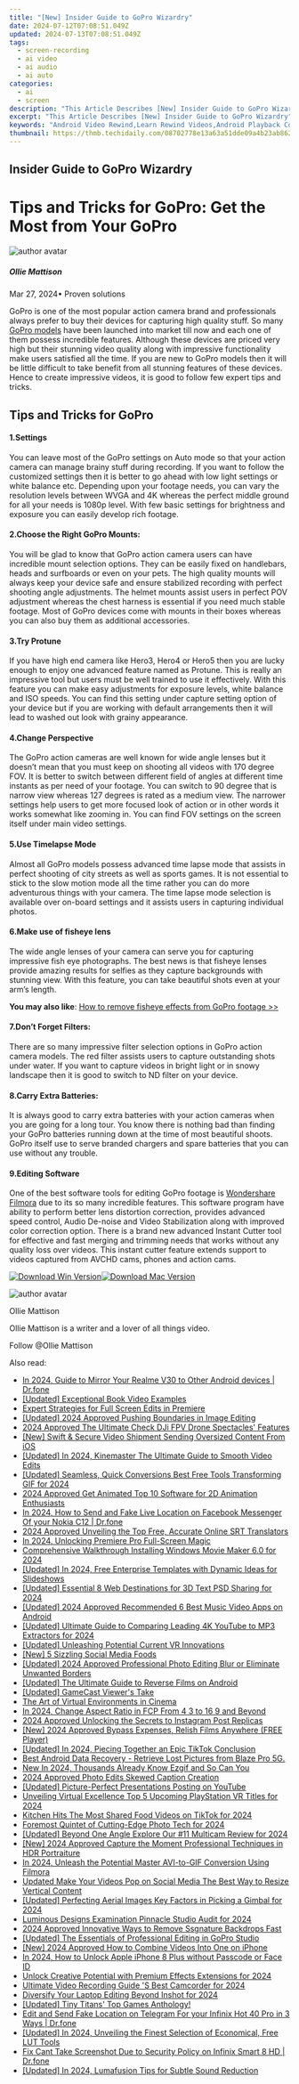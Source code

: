 ```yaml
---
title: "[New] Insider Guide to GoPro Wizardry"
date: 2024-07-12T07:08:51.049Z
updated: 2024-07-13T07:08:51.049Z
tags: 
  - screen-recording
  - ai video
  - ai audio
  - ai auto
categories: 
  - ai
  - screen
description: "This Article Describes [New] Insider Guide to GoPro Wizardry"
excerpt: "This Article Describes [New] Insider Guide to GoPro Wizardry"
keywords: "Android Video Rewind,Learn Rewind Videos,Android Playback Control,Video Rewind Android Tutorial,Master Android Video Rewind,Ordering Video on Android,Advanced Android Video Controls"
thumbnail: https://thmb.techidaily.com/08702778e13a63a51dde09a4b23ab862a68808a42d3ab8c5759ae25bd6bbada4.jpg
---
```


## Insider Guide to GoPro Wizardry

# Tips and Tricks for GoPro: Get the Most from Your GoPro
![author avatar](https://images.wondershare.com/filmora/article-images/ollie-mattison.jpg)

##### Ollie Mattison

 Mar 27, 2024• Proven solutions

 GoPro is one of the most popular action camera brand and professionals always prefer to buy their devices for capturing high quality stuff. So many [GoPro models](https://tools.techidaily.com/wondershare/filmora/download/) have been launched into market till now and each one of them possess incredible features. Although these devices are priced very high but their stunning video quality along with impressive functionality make users satisfied all the time. If you are new to GoPro models then it will be little difficult to take benefit from all stunning features of these devices. Hence to create impressive videos, it is good to follow few expert tips and tricks.

## Tips and Tricks for GoPro

#### 1.Settings

 You can leave most of the GoPro settings on Auto mode so that your action camera can manage brainy stuff during recording. If you want to follow the customized settings then it is better to go ahead with low light settings or white balance etc. Depending upon your footage needs, you can vary the resolution levels between WVGA and 4K whereas the perfect middle ground for all your needs is 1080p level. With few basic settings for brightness and exposure you can easily develop rich footage.

#### 2.Choose the Right GoPro Mounts:

 You will be glad to know that GoPro action camera users can have incredible mount selection options. They can be easily fixed on handlebars, heads and surfboards or even on your pets. The high quality mounts will always keep your device safe and ensure stabilized recording with perfect shooting angle adjustments. The helmet mounts assist users in perfect POV adjustment whereas the chest harness is essential if you need much stable footage. Most of GoPro devices come with mounts in their boxes whereas you can also buy them as additional accessories.

#### 3.Try Protune

 If you have high end camera like Hero3, Hero4 or Hero5 then you are lucky enough to enjoy one advanced feature named as Protune. This is really an impressive tool but users must be well trained to use it effectively. With this feature you can make easy adjustments for exposure levels, white balance and ISO speeds. You can find this setting under capture setting option of your device but if you are working with default arrangements then it will lead to washed out look with grainy appearance.

#### 4.Change Perspective

 The GoPro action cameras are well known for wide angle lenses but it doesn’t mean that you must keep on shooting all videos with 170 degree FOV. It is better to switch between different field of angles at different time instants as per need of your footage. You can switch to 90 degree that is narrow view whereas 127 degrees is rated as a medium view. The narrower settings help users to get more focused look of action or in other words it works somewhat like zooming in. You can find FOV settings on the screen itself under main video settings.

#### 5.Use Timelapse Mode

 Almost all GoPro models possess advanced time lapse mode that assists in perfect shooting of city streets as well as sports games. It is not essential to stick to the slow motion mode all the time rather you can do more adventurous things with your camera. The time lapse mode selection is available over on-board settings and it assists users in capturing individual photos.

#### 6.Make use of fisheye lens

 The wide angle lenses of your camera can serve you for capturing impressive fish eye photographs. The best news is that fisheye lenses provide amazing results for selfies as they capture backgrounds with stunning view. With this feature, you can take beautiful shots even at your arm’s length.

**You may also like**: [How to remove fisheye effects from GoPro footage >>](https://tools.techidaily.com/wondershare/filmora/download/)

#### 7.Don’t Forget Filters:

 There are so many impressive filter selection options in GoPro action camera models. The red filter assists users to capture outstanding shots under water. If you want to capture videos in bright light or in snowy landscape then it is good to switch to ND filter on your device.

#### 8.Carry Extra Batteries:

 It is always good to carry extra batteries with your action cameras when you are going for a long tour. You know there is nothing bad than finding your GoPro batteries running down at the time of most beautiful shoots. GoPro itself use to serve branded chargers and spare batteries that you can use without any trouble.

#### 9.Editing Software

 One of the best software tools for editing GoPro footage is [Wondershare Filmora](https://tools.techidaily.com/wondershare/filmora/download/) due to its so many incredible features. This software program have ability to perform better lens distortion correction, provides advanced speed control, Audio De-noise and Video Stabilization along with improved color correction option. There is a brand new advanced Instant Cutter tool for effective and fast merging and trimming needs that works without any quality loss over videos. This instant cutter feature extends support to videos captured from AVCHD cams, phones and action cams.

[![Download Win Version](https://images.wondershare.com/filmora/guide/download-btn-win.jpg)](https://tools.techidaily.com/wondershare/filmora/download/)[![Download Mac Version](https://images.wondershare.com/filmora/guide/download-btn-mac.jpg)](https://tools.techidaily.com/wondershare/filmora/download/)

![author avatar](https://images.wondershare.com/filmora/article-images/ollie-mattison.jpg)

Ollie Mattison

Ollie Mattison is a writer and a lover of all things video.

Follow @Ollie Mattison


<ins class="adsbygoogle"
     style="display:block"
     data-ad-format="autorelaxed"
     data-ad-client="ca-pub-7571918770474297"
     data-ad-slot="1223367746"></ins>



<ins class="adsbygoogle"
     style="display:block"
     data-ad-client="ca-pub-7571918770474297"
     data-ad-slot="8358498916"
     data-ad-format="auto"
     data-full-width-responsive="true"></ins>




<span class="atpl-alsoreadstyle">Also read:</span>
<div><ul>
<li><a href="https://screen-mirror.techidaily.com/in-2024-guide-to-mirror-your-realme-v30-to-other-android-devices-drfone-by-drfone-android/"><u>In 2024, Guide to Mirror Your Realme V30 to Other Android devices | Dr.fone</u></a></li>
<li><a href="https://fox-links.techidaily.com/updated-exceptional-book-video-examples/"><u>[Updated] Exceptional Book Video Examples</u></a></li>
<li><a href="https://fox-links.techidaily.com/expert-strategies-for-full-screen-edits-in-premiere/"><u>Expert Strategies for Full Screen Edits in Premiere</u></a></li>
<li><a href="https://fox-links.techidaily.com/updated-2024-approved-pushing-boundaries-in-image-editing/"><u>[Updated] 2024 Approved  Pushing Boundaries in Image Editing</u></a></li>
<li><a href="https://fox-links.techidaily.com/2024-approved-the-ultimate-check-dji-fpv-drone-spectacles-features/"><u>2024 Approved  The Ultimate Check  DJi FPV Drone Spectacles' Features</u></a></li>
<li><a href="https://some-skills.techidaily.com/new-swift-and-secure-video-shipment-sending-oversized-content-from-ios/"><u>[New] Swift & Secure Video Shipment  Sending Oversized Content From iOS</u></a></li>
<li><a href="https://fox-links.techidaily.com/updated-in-2024-kinemaster-the-ultimate-guide-to-smooth-video-edits/"><u>[Updated] In 2024, Kinemaster  The Ultimate Guide to Smooth Video Edits</u></a></li>
<li><a href="https://fox-links.techidaily.com/updated-seamless-quick-conversions-best-free-tools-transforming-gif-for-2024/"><u>[Updated] Seamless, Quick Conversions  Best Free Tools Transforming GIF for 2024</u></a></li>
<li><a href="https://ai-vdieo-software.techidaily.com/2024-approved-get-animated-top-10-software-for-2d-animation-enthusiasts/"><u>2024 Approved Get Animated Top 10 Software for 2D Animation Enthusiasts</u></a></li>
<li><a href="https://location-social.techidaily.com/in-2024-how-to-send-and-fake-live-location-on-facebook-messenger-of-your-nokia-c12-drfone-by-drfone-virtual-android/"><u>In 2024, How to Send and Fake Live Location on Facebook Messenger Of your Nokia C12 | Dr.fone</u></a></li>
<li><a href="https://fox-links.techidaily.com/2024-approved-unveiling-the-top-free-accurate-online-srt-translators/"><u>2024 Approved  Unveiling the Top Free, Accurate Online SRT Translators</u></a></li>
<li><a href="https://fox-links.techidaily.com/in-2024-unlocking-premiere-pro-full-screen-magic/"><u>In 2024, Unlocking Premiere Pro Full-Screen Magic</u></a></li>
<li><a href="https://extra-information.techidaily.com/comprehensive-walkthrough-installing-windows-movie-maker-60-for-2024/"><u>Comprehensive Walkthrough  Installing Windows Movie Maker 6.0 for 2024</u></a></li>
<li><a href="https://fox-links.techidaily.com/updated-in-2024-free-enterprise-templates-with-dynamic-ideas-for-slideshows/"><u>[Updated] In 2024, Free Enterprise Templates with Dynamic Ideas for Slideshows</u></a></li>
<li><a href="https://fox-links.techidaily.com/updated-essential-8-web-destinations-for-3d-text-psd-sharing-for-2024/"><u>[Updated] Essential 8 Web Destinations for 3D Text PSD Sharing for 2024</u></a></li>
<li><a href="https://fox-links.techidaily.com/updated-2024-approved-recommended-6-best-music-video-apps-on-android/"><u>[Updated] 2024 Approved  Recommended  6 Best Music Video Apps on Android</u></a></li>
<li><a href="https://fox-links.techidaily.com/updated-ultimate-guide-to-comparing-leading-4k-youtube-to-mp3-extractors-for-2024/"><u>[Updated] Ultimate Guide to Comparing Leading 4K YouTube to MP3 Extractors for 2024</u></a></li>
<li><a href="https://fox-links.techidaily.com/updated-unleashing-potential-current-vr-innovations/"><u>[Updated] Unleashing Potential  Current VR Innovations</u></a></li>
<li><a href="https://tiktok-videos.techidaily.com/new-5-sizzling-social-media-foods/"><u>[New] 5 Sizzling Social Media Foods</u></a></li>
<li><a href="https://fox-links.techidaily.com/updated-2024-approved-professional-photo-editing-blur-or-eliminate-unwanted-borders/"><u>[Updated] 2024 Approved  Professional Photo Editing  Blur or Eliminate Unwanted Borders</u></a></li>
<li><a href="https://fox-links.techidaily.com/updated-the-ultimate-guide-to-reverse-films-on-android/"><u>[Updated] The Ultimate Guide to Reverse Films on Android</u></a></li>
<li><a href="https://digital-screen-recording.techidaily.com/updated-gamecast-viewers-take/"><u>[Updated] GameCast Viewer's Take</u></a></li>
<li><a href="https://fox-links.techidaily.com/the-art-of-virtual-environments-in-cinema/"><u>The Art of Virtual Environments in Cinema</u></a></li>
<li><a href="https://ai-driven-video-production.techidaily.com/in-2024-change-aspect-ratio-in-fcp-from-4-3-to-16-9-and-beyond/"><u>In 2024, Change Aspect Ratio in FCP From 4 3 to 16 9 and Beyond</u></a></li>
<li><a href="https://instagram-clips.techidaily.com/2024-approved-unlocking-the-secrets-to-instagram-post-replicas/"><u>2024 Approved  Unlocking the Secrets to Instagram Post Replicas</u></a></li>
<li><a href="https://fox-links.techidaily.com/new-2024-approved-bypass-expenses-relish-films-anywhere-free-player/"><u>[New] 2024 Approved  Bypass Expenses, Relish Films Anywhere (FREE Player)</u></a></li>
<li><a href="https://tiktok-videos.techidaily.com/updated-in-2024-piecing-together-an-epic-tiktok-conclusion/"><u>[Updated] In 2024, Piecing Together an Epic TikTok Conclusion</u></a></li>
<li><a href="https://phone-solutions.techidaily.com/best-android-data-recovery-retrieve-lost-pictures-from-blaze-pro-5g-by-fonelab-android-recover-pictures/"><u>Best Android Data Recovery - Retrieve Lost Pictures from Blaze Pro 5G.</u></a></li>
<li><a href="https://ai-editing-video.techidaily.com/new-in-2024-thousands-already-know-ezgif-and-so-can-you/"><u>New In 2024, Thousands Already Know Ezgif and So Can You</u></a></li>
<li><a href="https://fox-links.techidaily.com/2024-approved-photo-edits-skewed-caption-creation/"><u>2024 Approved  Photo Edits  Skewed Caption Creation</u></a></li>
<li><a href="https://fox-links.techidaily.com/updated-picture-perfect-presentations-posting-on-youtube/"><u>[Updated] Picture-Perfect Presentations  Posting on YouTube</u></a></li>
<li><a href="https://some-approaches.techidaily.com/unveiling-virtual-excellence-top-5-upcoming-playstation-vr-titles-for-2024/"><u>Unveiling Virtual Excellence  Top 5 Upcoming PlayStation VR Titles for 2024</u></a></li>
<li><a href="https://tiktok-clips.techidaily.com/kitchen-hits-the-most-shared-food-videos-on-tiktok-for-2024/"><u>Kitchen Hits  The Most Shared Food Videos on TikTok for 2024</u></a></li>
<li><a href="https://fox-links.techidaily.com/foremost-quintet-of-cutting-edge-photo-tech-for-2024/"><u>Foremost Quintet of Cutting-Edge Photo Tech for 2024</u></a></li>
<li><a href="https://fox-links.techidaily.com/updated-beyond-one-angle-explore-our-11-multicam-review-for-2024/"><u>[Updated] Beyond One Angle  Explore Our #11 Multicam Review for 2024</u></a></li>
<li><a href="https://fox-links.techidaily.com/new-2024-approved-capture-the-moment-professional-techniques-in-hdr-portraiture/"><u>[New] 2024 Approved  Capture the Moment  Professional Techniques in HDR Portraiture</u></a></li>
<li><a href="https://fox-links.techidaily.com/in-2024-unleash-the-potential-master-avi-to-gif-conversion-using-filmora/"><u>In 2024, Unleash the Potential  Master AVI-to-GIF Conversion Using Filmora</u></a></li>
<li><a href="https://ai-driven-video-production.techidaily.com/updated-make-your-videos-pop-on-social-media-the-best-way-to-resize-vertical-content/"><u>Updated Make Your Videos Pop on Social Media The Best Way to Resize Vertical Content</u></a></li>
<li><a href="https://fox-links.techidaily.com/updated-perfecting-aerial-images-key-factors-in-picking-a-gimbal-for-2024/"><u>[Updated] Perfecting Aerial Images  Key Factors in Picking a Gimbal for 2024</u></a></li>
<li><a href="https://fox-links.techidaily.com/luminous-designs-examination-pinnacle-studio-audit-for-2024/"><u>Luminous Designs Examination  Pinnacle Studio Audit for 2024</u></a></li>
<li><a href="https://extra-support.techidaily.com/2024-approved-innovative-ways-to-remove-ssgnature-backdrops-fast/"><u>2024 Approved  Innovative Ways to Remove Ssgnature Backdrops Fast</u></a></li>
<li><a href="https://fox-links.techidaily.com/updated-the-essentials-of-professional-editing-in-gopro-studio/"><u>[Updated] The Essentials of Professional Editing in GoPro Studio</u></a></li>
<li><a href="https://fox-links.techidaily.com/new-2024-approved-how-to-combine-videos-into-one-on-iphone/"><u>[New] 2024 Approved  How to Combine Videos Into One on iPhone</u></a></li>
<li><a href="https://ios-unlock.techidaily.com/in-2024-how-to-unlock-apple-iphone-8-plus-without-passcode-or-face-id-by-drfone-ios/"><u>In 2024, How to Unlock Apple iPhone 8 Plus without Passcode or Face ID</u></a></li>
<li><a href="https://some-guidance.techidaily.com/unlock-creative-potential-with-premium-effects-extensions-for-2024/"><u>Unlock Creative Potential with Premium Effects Extensions for 2024</u></a></li>
<li><a href="https://fox-links.techidaily.com/ultimate-video-recording-guide-s-best-camcorder-for-2024/"><u>Ultimate Video Recording Guide 'S Best Camcorder for 2024</u></a></li>
<li><a href="https://fox-links.techidaily.com/diversify-your-laptop-editing-beyond-inshot-for-2024/"><u>Diversify Your Laptop Editing Beyond Inshot for 2024</u></a></li>
<li><a href="https://video-capture.techidaily.com/1715860098361-updated-tiny-titans-top-games-anthology/"><u>[Updated] Tiny Titans' Top Games Anthology!</u></a></li>
<li><a href="https://location-social.techidaily.com/edit-and-send-fake-location-on-telegram-for-your-infinix-hot-40-pro-in-3-ways-drfone-by-drfone-virtual-android/"><u>Edit and Send Fake Location on Telegram For your Infinix Hot 40 Pro in 3 Ways | Dr.fone</u></a></li>
<li><a href="https://fox-links.techidaily.com/updated-in-2024-unveiling-the-finest-selection-of-economical-free-lut-tools/"><u>[Updated] In 2024, Unveiling the Finest Selection of Economical, Free LUT Tools</u></a></li>
<li><a href="https://howto.techidaily.com/fix-cant-take-screenshot-due-to-security-policy-on-infinix-smart-8-hd-drfone-by-drfone-fix-android-problems-fix-android-problems/"><u>Fix Cant Take Screenshot Due to Security Policy on Infinix Smart 8 HD | Dr.fone</u></a></li>
<li><a href="https://fox-links.techidaily.com/updated-in-2024-lumafusion-tips-for-subtle-sound-reduction/"><u>[Updated] In 2024, Lumafusion Tips for Subtle Sound Reduction</u></a></li>
</ul></div>
